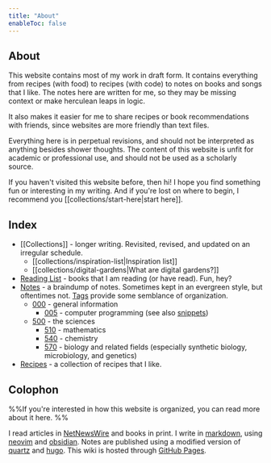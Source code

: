 ```yaml
---
title: "About"
enableToc: false
---
```

## About
This website contains most of my work in draft form.
It contains everything from recipes (with food) to recipes (with code) to notes on books and songs that I like.
The notes here are written for me, so they may be missing context or make herculean leaps in logic.

It also makes it easier for me to share recipes or book recommendations with friends, since websites are more friendly than text files.

Everything here is in perpetual revisions, and should not be interpreted as anything besides shower thoughts. The content of this website is unfit for academic or professional use, and should not be used as a scholarly source.

If you haven't visited this website before, then hi! I hope you find something fun or interesting in my writing. And if you're lost on where to begin, I recommend you [[collections/start-here|start here]].

## Index
- [[Collections]] - longer writing. Revisited, revised, and updated on an irregular schedule.
	- [[collections/inspiration-list|Inspiration list]]
	- [[collections/digital-gardens|What are digital gardens?]]
- [Reading List](/books) - books that I am reading (or have read). Fun, hey?
- [Notes](/notes) - a braindump of notes. Sometimes kept in an evergreen style, but oftentimes not. [Tags](/tags) provide some semblance of organization.
	- [000](/notes/000) - general information
		- [005](/notes/005) - computer programming (see also [snippets](/tags/snippets))
	- [500](/notes/500) - the sciences
		- [510](/notes/510) - mathematics
		- [540](/notes/540) - chemistry
		- [570](/notes/570) - biology and related fields (especially synthetic biology, microbiology, and genetics)
- [Recipes](/recipes) - a collection of recipes that I like.

## Colophon
%%If you're interested in how this website is organized, you can read more about it here. %%

I read articles in [NetNewsWire](https://netnewswire.com) and books in print.
I write in [markdown](https://www.markdownguide.org/), using [neovim](https://neovim.io/) and [obsidian](https://obsidian.md).
Notes are published using a modified version of [quartz](https://quartz.jzhao.xyz/) and [hugo](https://gohugo.io).
This wiki is hosted through [GitHub Pages](https://pages.github.com/).